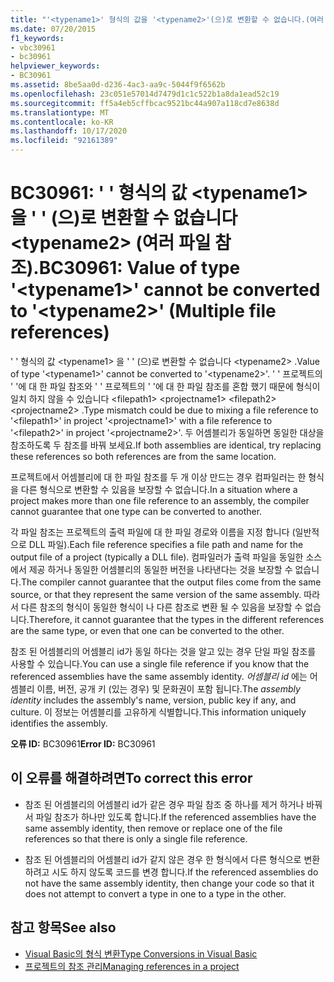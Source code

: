 ```yaml
---
title: "'<typename1>' 형식의 값을 '<typename2>'(으)로 변환할 수 없습니다.(여러 파일 참조)"
ms.date: 07/20/2015
f1_keywords:
- vbc30961
- bc30961
helpviewer_keywords:
- BC30961
ms.assetid: 8be5aa0d-d236-4ac3-aa9c-5044f9f6562b
ms.openlocfilehash: 23c051e57014d7479d1c1c522b1a8da1ead52c19
ms.sourcegitcommit: ff5a4eb5cffbcac9521bc44a907a118cd7e8638d
ms.translationtype: MT
ms.contentlocale: ko-KR
ms.lasthandoff: 10/17/2020
ms.locfileid: "92161389"
---
```

# <a name="bc30961-value-of-type-typename1-cannot-be-converted-to-typename2-multiple-file-references"></a><span data-ttu-id="77332-102">BC30961: ' ' 형식의 값 \<typename1> 을 ' ' (으)로 변환할 수 없습니다 \<typename2> (여러 파일 참조).</span><span class="sxs-lookup"><span data-stu-id="77332-102">BC30961: Value of type '\<typename1>' cannot be converted to '\<typename2>' (Multiple file references)</span></span>

<span data-ttu-id="77332-103">' ' 형식의 값 \<typename1> 을 ' ' (으)로 변환할 수 없습니다 \<typename2> .</span><span class="sxs-lookup"><span data-stu-id="77332-103">Value of type '\<typename1>' cannot be converted to '\<typename2>'.</span></span> <span data-ttu-id="77332-104">' ' 프로젝트의 ' '에 대 한 파일 참조와 ' ' 프로젝트의 ' '에 대 한 파일 참조를 혼합 했기 때문에 형식이 일치 하지 않을 수 있습니다 \<filepath1> \<projectname1> \<filepath2> \<projectname2> .</span><span class="sxs-lookup"><span data-stu-id="77332-104">Type mismatch could be due to mixing a file reference to '\<filepath1>' in project '\<projectname1>' with a file reference to '\<filepath2>' in project '\<projectname2>'.</span></span> <span data-ttu-id="77332-105">두 어셈블리가 동일하면 동일한 대상을 참조하도록 두 참조를 바꿔 보세요.</span><span class="sxs-lookup"><span data-stu-id="77332-105">If both assemblies are identical, try replacing these references so both references are from the same location.</span></span>

 <span data-ttu-id="77332-106">프로젝트에서 어셈블리에 대 한 파일 참조를 두 개 이상 만드는 경우 컴파일러는 한 형식을 다른 형식으로 변환할 수 있음을 보장할 수 없습니다.</span><span class="sxs-lookup"><span data-stu-id="77332-106">In a situation where a project makes more than one file reference to an assembly, the compiler cannot guarantee that one type can be converted to another.</span></span>

 <span data-ttu-id="77332-107">각 파일 참조는 프로젝트의 출력 파일에 대 한 파일 경로와 이름을 지정 합니다 (일반적으로 DLL 파일).</span><span class="sxs-lookup"><span data-stu-id="77332-107">Each file reference specifies a file path and name for the output file of a project (typically a DLL file).</span></span> <span data-ttu-id="77332-108">컴파일러가 출력 파일을 동일한 소스에서 제공 하거나 동일한 어셈블리의 동일한 버전을 나타낸다는 것을 보장할 수 없습니다.</span><span class="sxs-lookup"><span data-stu-id="77332-108">The compiler cannot guarantee that the output files come from the same source, or that they represent the same version of the same assembly.</span></span> <span data-ttu-id="77332-109">따라서 다른 참조의 형식이 동일한 형식이 나 다른 참조로 변환 될 수 있음을 보장할 수 없습니다.</span><span class="sxs-lookup"><span data-stu-id="77332-109">Therefore, it cannot guarantee that the types in the different references are the same type, or even that one can be converted to the other.</span></span>

 <span data-ttu-id="77332-110">참조 된 어셈블리의 어셈블리 id가 동일 하다는 것을 알고 있는 경우 단일 파일 참조를 사용할 수 있습니다.</span><span class="sxs-lookup"><span data-stu-id="77332-110">You can use a single file reference if you know that the referenced assemblies have the same assembly identity.</span></span> <span data-ttu-id="77332-111">*어셈블리 id* 에는 어셈블리 이름, 버전, 공개 키 (있는 경우) 및 문화권이 포함 됩니다.</span><span class="sxs-lookup"><span data-stu-id="77332-111">The *assembly identity* includes the assembly's name, version, public key if any, and culture.</span></span> <span data-ttu-id="77332-112">이 정보는 어셈블리를 고유하게 식별합니다.</span><span class="sxs-lookup"><span data-stu-id="77332-112">This information uniquely identifies the assembly.</span></span>

 <span data-ttu-id="77332-113">**오류 ID:** BC30961</span><span class="sxs-lookup"><span data-stu-id="77332-113">**Error ID:** BC30961</span></span>

## <a name="to-correct-this-error"></a><span data-ttu-id="77332-114">이 오류를 해결하려면</span><span class="sxs-lookup"><span data-stu-id="77332-114">To correct this error</span></span>

- <span data-ttu-id="77332-115">참조 된 어셈블리의 어셈블리 id가 같은 경우 파일 참조 중 하나를 제거 하거나 바꿔서 파일 참조가 하나만 있도록 합니다.</span><span class="sxs-lookup"><span data-stu-id="77332-115">If the referenced assemblies have the same assembly identity, then remove or replace one of the file references so that there is only a single file reference.</span></span>

- <span data-ttu-id="77332-116">참조 된 어셈블리의 어셈블리 id가 같지 않은 경우 한 형식에서 다른 형식으로 변환 하려고 시도 하지 않도록 코드를 변경 합니다.</span><span class="sxs-lookup"><span data-stu-id="77332-116">If the referenced assemblies do not have the same assembly identity, then change your code so that it does not attempt to convert a type in one to a type in the other.</span></span>

## <a name="see-also"></a><span data-ttu-id="77332-117">참고 항목</span><span class="sxs-lookup"><span data-stu-id="77332-117">See also</span></span>

- [<span data-ttu-id="77332-118">Visual Basic의 형식 변환</span><span class="sxs-lookup"><span data-stu-id="77332-118">Type Conversions in Visual Basic</span></span>](../../programming-guide/language-features/data-types/type-conversions.md)
- [<span data-ttu-id="77332-119">프로젝트의 참조 관리</span><span class="sxs-lookup"><span data-stu-id="77332-119">Managing references in a project</span></span>](/visualstudio/ide/managing-references-in-a-project)

